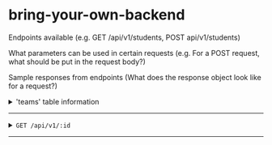 # bring-your-own-backend


Endpoints available (e.g. GET /api/v1/students, POST api/v1/students)  



What parameters can be used in certain requests (e.g. For a POST request, what should be put in the request body?)   


Sample responses from endpoints (What does the response object look like for a request?)  


<details><summary> 'teams' table information
</summary>
<table>
<thead>
<tr>
<th>Name</th>
<th>Type</th>
<th>Description</th>
</tr>
</thead>
<tbody>
<tr>
<td><code>id</code></td>
<td><code>increments</code></td>
<td>Can be one of <code>all</code>, <code>public</code>, or <code>private</code>. Default: <code>all</code>
</td>
</tr>
<tr>
<td><code>teamnname</code></td>
<td><code>string</code></td>
<td>Comma-separated list of values. Can include:<br>* <code>owner</code>: Repositories that are owned by the authenticated user.<br>* <code>collaborator</code>: Repositories that the user has been added to as a collaborator.<br>* <code>organization_member</code>: Repositories that the user has access to through being a member of an organization. This includes every repository on every team that the user is on.<br><br>Default: <code>owner,collaborator,organization_member</code>
</td>
</tr>
<tr>
<td><code>stadium</code></td>
<td><code>string</code></td>
<td>Can be one of <code>all</code>, <code>owner</code>, <code>public</code>, <code>private</code>, <code>member</code>. Default: <code>all</code><br><br>Will cause a <code>422</code> error if used in the same request as <strong>visibility</strong> or <strong>affiliation</strong>.</td>
</tr>
<tr>
<td><code>logoUrl</code></td>
<td><code>string</code></td>
<td>Can be one of <code>created</code>, <code>updated</code>, <code>pushed</code>, <code>full_name</code>. Default: <code>full_name</code>
</td>
</tr>
<tr>
<td><code>city</code></td>
<td><code>string</code></td>
<td>Can be one of <code>asc</code> or <code>desc</code>. Default: <code>asc</code> when using <code>full_name</code>, otherwise <code>desc</code>
</td>
</tr>
</tbody>
</table>
</details>

---

<details>
  <summary> <code>GET /api/v1/:id </code>
</summary>
<h3>Parameters</h3>

<table>
<thead>
<tr>
<th>Name</th>
<th>Type</th>
<th>Description</th>
</tr>
</thead>
<tbody>
<tr>
<td><code>type</code></td>
<td><code>string</code></td>
<td>Can be one of <code>all</code>, <code>owner</code>, <code>member</code>. Default: <code>owner</code>
</td>
</tr>
<tr>
<td><code>sort</code></td>
<td><code>string</code></td>
<td>Can be one of <code>created</code>, <code>updated</code>, <code>pushed</code>, <code>full_name</code>. Default: <code>full_name</code>
</td>
</tr>
<tr>
<td><code>direction</code></td>
<td><code>string</code></td>
<td>Can be one of <code>asc</code> or <code>desc</code>. Default: <code>asc</code> when using <code>full_name</code>, otherwise <code>desc</code>
</td>
</tr>
</tbody>
</table>

</details>

---